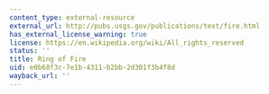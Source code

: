 ```yaml
---
content_type: external-resource
external_url: http://pubs.usgs.gov/publications/text/fire.html
has_external_license_warning: true
license: https://en.wikipedia.org/wiki/All_rights_reserved
status: ''
title: Ring of Fire
uid: e0b68f3c-7e1b-4311-b2bb-2d301f3b4f8d
wayback_url: ''
---
```

